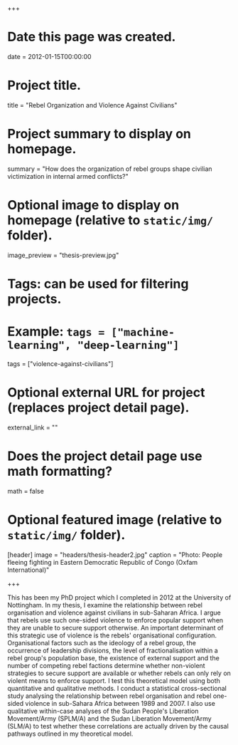 +++
# Date this page was created.
date = 2012-01-15T00:00:00

# Project title.
title = "Rebel Organization and Violence Against Civilians"

# Project summary to display on homepage.
summary = "How does the organization of rebel groups shape civilian victimization in internal armed conflicts?"

# Optional image to display on homepage (relative to `static/img/` folder).
image_preview = "thesis-preview.jpg"

# Tags: can be used for filtering projects.
# Example: `tags = ["machine-learning", "deep-learning"]`
tags = ["violence-against-civilians"]

# Optional external URL for project (replaces project detail page).
external_link = ""

# Does the project detail page use math formatting?
math = false

# Optional featured image (relative to `static/img/` folder).
[header]
image = "headers/thesis-header2.jpg"
caption = "Photo: People fleeing fighting in Eastern Democratic Republic of Congo (Oxfam International)"

+++

This has been my PhD project which I completed in 2012 at the University of Nottingham. In my thesis, I examine the relationship between rebel organisation and violence against civilians in sub-Saharan Africa. I argue that rebels use such one-sided violence to enforce popular support when they are unable to secure support otherwise. An important determinant of this strategic use of violence is the rebels' organisational configuration. Organisational factors such as the ideology of a rebel group, the occurrence of leadership divisions, the level of fractionalisation within a rebel group's population base, the existence of external support and the number of competing rebel factions determine whether non-violent strategies to secure support are available or whether rebels can only rely on violent means to enforce support. I test this theoretical model using both quantitative and qualitative methods. I conduct a statistical cross-sectional study analysing the relationship between rebel organisation and rebel one-sided violence in sub-Sahara Africa between 1989 and 2007. I also use qualitative within-case analyses of the Sudan People's Liberation Movement/Army (SPLM/A) and the Sudan Liberation Movement/Army (SLM/A) to test whether these correlations are actually driven by the causal pathways outlined in my theoretical model.
